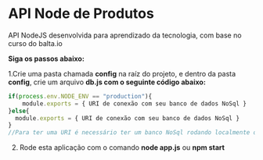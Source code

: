 # API Node de Produtos
API NodeJS desenvolvida para aprendizado da tecnologia, com base no curso do balta.io

**Siga os passos abaixo:**

1.Crie uma pasta chamada **config** na raíz do projeto, e dentro da pasta **config**,  crie um arquivo **db.js com o seguinte código abaixo:**
~~~javascript
if(process.env.NODE_ENV == "production"){
	module.exports = { URI de conexão com seu banco de dados NoSql }
}else{
  module.exports = { URI de conexão com seu banco de dados NoSql }
}
//Para ter uma URI é necessário ter um banco NoSql rodando localmente ou on-line
~~~
2. Rode esta aplicação com o comando **node app.js** ou **npm start**
